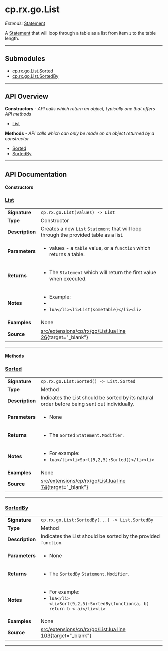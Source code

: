# cp.rx.go.List

_Extends:_ [Statement](cp.rx.go.Statement.md)

A [Statement](cp.rx.go.Statement.md) that will loop through a table as a list from item `1` to the table length.

---

## Submodules
 * [cp.rx.go.List.Sorted](cp.rx.go.List.Sorted.md)
 * [cp.rx.go.List.SortedBy](cp.rx.go.List.SortedBy.md)

---

## API Overview
**Constructors** - _API calls which return an object, typically one that offers API methods_
 * [List](#list)

**Methods** - _API calls which can only be made on an object returned by a constructor_
 * [Sorted](#sorted)
 * [SortedBy](#sortedby)


---

## API Documentation

#### Constructors


### [List](#list)

|                                             |                                                                                     |
| --------------------------------------------|-------------------------------------------------------------------------------------|
| **Signature**                               | `cp.rx.go.List(values) -> List`                                                                    |
| **Type**                                    | Constructor                                                                     |
| **Description**                             | Creates a new `List` `Statement` that will loop through the provided table as a list.                                                                     |
| **Parameters**                              | <ul><li>values  - a `table` value, or a `function` which returns a table.</li></ul> |
| **Returns**                                 | <ul><li>The `Statement` which will return the first value when executed.</li></ul>          |
| **Notes**                                   | <ul><li>Example:</li><li></li><li>```lua</li><li>List(someTable)</li><li>```</li></ul> |
| **Examples**                                | None |
| **Source**                                  | [src/extensions/cp/rx/go/List.lua line 26](https://github.com/CommandPost/CommandPost/blob/develop/src/extensions/cp/rx/go/List.lua#L26){target="_blank"} |

---

#### Methods


### [Sorted](#sorted)

|                                             |                                                                                     |
| --------------------------------------------|-------------------------------------------------------------------------------------|
| **Signature**                               | `cp.rx.go.List:Sorted() -> List.Sorted`                                                                    |
| **Type**                                    | Method                                                                     |
| **Description**                             | Indicates the List should be sorted by its natural order before being sent out individually.                                                                     |
| **Parameters**                              | <ul><li>None</li></ul> |
| **Returns**                                 | <ul><li>The `Sorted` `Statement.Modifier`.</li></ul>          |
| **Notes**                                   | <ul><li>For example:</li><li>```lua</li><li>Sort(9,2,5):Sorted()</li><li>```</li></ul> |
| **Examples**                                | None |
| **Source**                                  | [src/extensions/cp/rx/go/List.lua line 74](https://github.com/CommandPost/CommandPost/blob/develop/src/extensions/cp/rx/go/List.lua#L74){target="_blank"} |

---


### [SortedBy](#sortedby)

|                                             |                                                                                     |
| --------------------------------------------|-------------------------------------------------------------------------------------|
| **Signature**                               | `cp.rx.go.List:SortedBy(...) -> List.SortedBy`                                                                    |
| **Type**                                    | Method                                                                     |
| **Description**                             | Indicates the List should be sorted by the provided `function`.                                                                     |
| **Parameters**                              | <ul><li>None</li></ul> |
| **Returns**                                 | <ul><li>The `SortedBy` `Statement.Modifier`.</li></ul>          |
| **Notes**                                   | <ul><li>For example:</li><li>```lua</li><li>Sort(9,2,5):SortedBy(function(a, b) return b < a)</li><li>```</li></ul> |
| **Examples**                                | None |
| **Source**                                  | [src/extensions/cp/rx/go/List.lua line 103](https://github.com/CommandPost/CommandPost/blob/develop/src/extensions/cp/rx/go/List.lua#L103){target="_blank"} |

---

